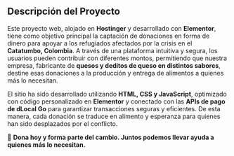 ## **Descripción del Proyecto**  

Este proyecto web, alojado en **Hostinger** y desarrollado con **Elementor**, tiene como objetivo principal la captación de donaciones en forma de dinero para apoyar a los refugiados afectados por la crisis en el **Catatumbo, Colombia**. A través de una plataforma intuitiva y segura, los usuarios pueden contribuir con diferentes montos, permitiendo que nuestra empresa, fabricante de **quesos y deditos de queso en distintos sabores**, destine esas donaciones a la producción y entrega de alimentos a quienes más lo necesitan.  

El sitio ha sido desarrollado utilizando **HTML, CSS y JavaScript**, optimizado con código personalizado en **Elementor** y conectado con las **APIs de pago de dLocal Go** para garantizar transacciones seguras y eficientes. De esta manera, cada donación se traduce en alimento y esperanza para quienes han sido desplazados por el conflicto.  

💛 **Dona hoy y forma parte del cambio. Juntos podemos llevar ayuda a quienes más lo necesitan.**
